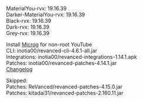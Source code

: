 MaterialYou-rvx: 19.16.39  
Darker-MaterialYou-rvx: 19.16.39  
Black-rvx: 19.16.39  
Dark-rvx: 19.16.39  
Grey-rvx: 19.16.39  

Install [Microg](https://github.com/ReVanced/GmsCore/releases) for non-root YouTube  
CLI: inotia00/revanced-cli-4.6.1-all.jar  
Integrations: inotia00/revanced-integrations-1.14.1.apk  
Patches: inotia00/revanced-patches-4.14.1.jar  
[Changelog](https://github.com/inotia00/revanced-patches/releases/tag/v4.14.1)  

Skipped:  
Patches: ReVanced/revanced-patches-4.15.0.jar  
Patches: kitadai31/revanced-patches-2.160.11.jar      
